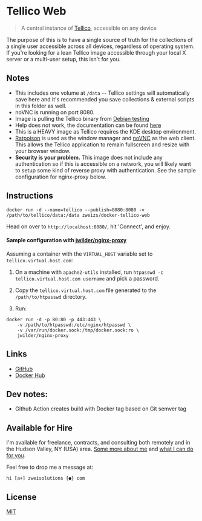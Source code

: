 # Tellico Web

> A central instance of [Tellico](https://tellico-project.org/), accessible on any device

The purpose of this is to have a single source of truth for the collections of a single user accessible across all devices, regardless of operating system. If you're looking for a lean Tellico image accessible through your local X server or a multi-user setup, this isn't for you.

## Notes

-   This includes one volume at `/data` -- Tellico settings will automatically save here and it's recommended you save collections & external scripts in this folder as well.
-   noVNC is running on port 8080.
-   Image is pulling the Tellico binary from [Debian testing](https://packages.debian.org/testing/source/tellico)
-   Help does not work, the documentation can be found [here](https://docs.kde.org/trunk5/en/extragear-office/tellico/)
-   This is a HEAVY image as Tellico requires the KDE desktop environment.
-   [Ratpoison](https://www.nongnu.org/ratpoison/) is used as the window manager and [noVNC](https://novnc.com/info.html) as the web client. This allows the Tellico application to remain fullscreen and resize with your browser window.
-   **Security is your problem.** This image does not include any authentication so if this is accessible on a network, you will likely want to setup some kind of reverse proxy with authentication. See the sample configuration for nginx-proxy below.


## Instructions
```
docker run -d --name=tellico --publish=8080:8080 -v /path/to/tellico/data:/data zweizs/docker-tellico-web
```

Head on over to `http://localhost:8080/`, hit 'Connect', and enjoy.

#### Sample configuration with [jwilder/nginx-proxy](https://hub.docker.com/r/jwilder/nginx-proxy)

Assuming a container with the `VIRTUAL_HOST` variable set to `tellico.virtual.host.com`:

1.   On a machine with `apache2-utils` installed, run `htpasswd -c tellico.virtual.host.com username` and pick a password.

2.   Copy the `tellico.virtual.host.com` file generated to the `/path/to/htpasswd` directory.

3.   Run:
```
docker run -d -p 80:80 -p 443:443 \
    -v /path/to/htpasswd:/etc/nginx/htpasswd \
    -v /var/run/docker.sock:/tmp/docker.sock:ro \
    jwilder/nginx-proxy
```

## Links

-   [GitHub](https://github.com/Zweihander-Main/docker-tellico-web)
-   [Docker Hub](https://hub.docker.com/r/zweizs/docker-tellico-web)

## Dev notes:
- Github Action creates build with Docker tag based on Git semver tag

## Available for Hire

I'm available for freelance, contracts, and consulting both remotely and in the Hudson Valley, NY (USA) area. [Some more about me](https://www.zweisolutions.com/about.html) and [what I can do for you](https://www.zweisolutions.com/services.html).

Feel free to drop me a message at:

```
hi [a+] zweisolutions {●} com
```

## License

[MIT](./LICENSE)
